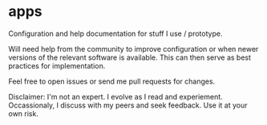 apps
====

Configuration and help documentation for stuff I use / prototype.

Will need help from the community to improve configuration or when newer versions of the relevant software is available. This can then serve as best practices for implementation.

Feel free to open issues  or send me pull requests for changes.

Disclaimer: I'm not an expert. I evolve as I read and experiement. Occassionaly, I discuss with my peers and seek feedback. Use it at your own risk.

